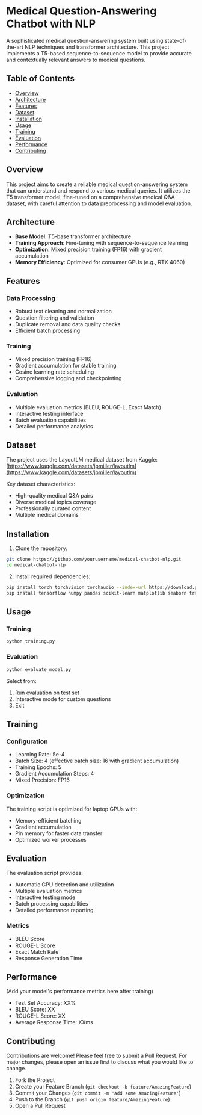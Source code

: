 # Medical Question-Answering Chatbot with NLP

A sophisticated medical question-answering system built using state-of-the-art NLP techniques and transformer architecture. This project implements a T5-based sequence-to-sequence model to provide accurate and contextually relevant answers to medical questions.

## Table of Contents
- [Overview](#overview)
- [Architecture](#architecture)
- [Features](#features)
- [Dataset](#dataset)
- [Installation](#installation)
- [Usage](#usage)
- [Training](#training)
- [Evaluation](#evaluation)
- [Performance](#performance)
- [Contributing](#contributing)

## Overview

This project aims to create a reliable medical question-answering system that can understand and respond to various medical queries. It utilizes the T5 transformer model, fine-tuned on a comprehensive medical Q&A dataset, with careful attention to data preprocessing and model evaluation.

## Architecture

- **Base Model**: T5-base transformer architecture
- **Training Approach**: Fine-tuning with sequence-to-sequence learning
- **Optimization**: Mixed precision training (FP16) with gradient accumulation
- **Memory Efficiency**: Optimized for consumer GPUs (e.g., RTX 4060)

## Features

### Data Processing
- Robust text cleaning and normalization
- Question filtering and validation
- Duplicate removal and data quality checks
- Efficient batch processing

### Training
- Mixed precision training (FP16)
- Gradient accumulation for stable training
- Cosine learning rate scheduling
- Comprehensive logging and checkpointing

### Evaluation
- Multiple evaluation metrics (BLEU, ROUGE-L, Exact Match)
- Interactive testing interface
- Batch evaluation capabilities
- Detailed performance analytics

## Dataset

The project uses the LayoutLM medical dataset from Kaggle:
[https://www.kaggle.com/datasets/jpmiller/layoutlm](https://www.kaggle.com/datasets/jpmiller/layoutlm)

Key dataset characteristics:
- High-quality medical Q&A pairs
- Diverse medical topics coverage
- Professionally curated content
- Multiple medical domains

## Installation

1. Clone the repository:
```bash
git clone https://github.com/yourusername/medical-chatbot-nlp.git
cd medical-chatbot-nlp
```

2. Install required dependencies:
```bash
pip install torch torchvision torchaudio --index-url https://download.pytorch.org/whl/cu121
pip install tensorflow numpy pandas scikit-learn matplotlib seaborn transformers datasets evaluate torchsummary
```

## Usage

### Training
```bash
python training.py
```

### Evaluation
```bash
python evaluate_model.py
```

Select from:
1. Run evaluation on test set
2. Interactive mode for custom questions
3. Exit

## Training

### Configuration
- Learning Rate: 5e-4
- Batch Size: 4 (effective batch size: 16 with gradient accumulation)
- Training Epochs: 5
- Gradient Accumulation Steps: 4
- Mixed Precision: FP16

### Optimization
The training script is optimized for laptop GPUs with:
- Memory-efficient batching
- Gradient accumulation
- Pin memory for faster data transfer
- Optimized worker processes

## Evaluation

The evaluation script provides:
- Automatic GPU detection and utilization
- Multiple evaluation metrics
- Interactive testing mode
- Batch processing capabilities
- Detailed performance reporting

### Metrics
- BLEU Score
- ROUGE-L Score
- Exact Match Rate
- Response Generation Time

## Performance

(Add your model's performance metrics here after training)
- Test Set Accuracy: XX%
- BLEU Score: XX
- ROUGE-L Score: XX
- Average Response Time: XXms

## Contributing

Contributions are welcome! Please feel free to submit a Pull Request. For major changes, please open an issue first to discuss what you would like to change.

1. Fork the Project
2. Create your Feature Branch (`git checkout -b feature/AmazingFeature`)
3. Commit your Changes (`git commit -m 'Add some AmazingFeature'`)
4. Push to the Branch (`git push origin feature/AmazingFeature`)
5. Open a Pull Request
